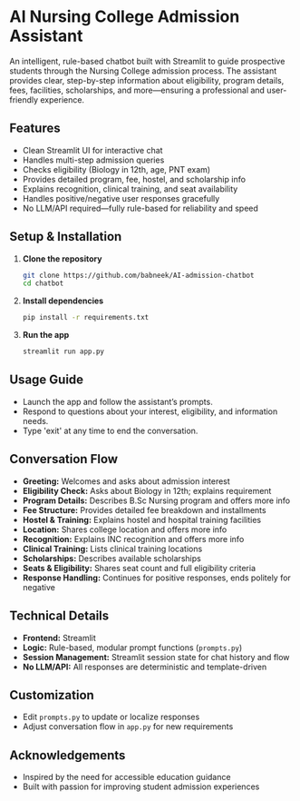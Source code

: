 # AI Nursing College Admission Assistant

An intelligent, rule-based chatbot built with Streamlit to guide prospective students through the Nursing College admission process. The assistant provides clear, step-by-step information about eligibility, program details, fees, facilities, scholarships, and more—ensuring a professional and user-friendly experience.

## Features
- Clean Streamlit UI for interactive chat
- Handles multi-step admission queries
- Checks eligibility (Biology in 12th, age, PNT exam)
- Provides detailed program, fee, hostel, and scholarship info
- Explains recognition, clinical training, and seat availability
- Handles positive/negative user responses gracefully
- No LLM/API required—fully rule-based for reliability and speed

## Setup & Installation
1. **Clone the repository**
   ```bash
   git clone https://github.com/babneek/AI-admission-chatbot
   cd chatbot
   ```
2. **Install dependencies**
   ```bash
   pip install -r requirements.txt
   ```
3. **Run the app**
   ```bash
   streamlit run app.py
   ```

## Usage Guide
- Launch the app and follow the assistant’s prompts.
- Respond to questions about your interest, eligibility, and information needs.
- Type 'exit' at any time to end the conversation.

## Conversation Flow
- **Greeting:** Welcomes and asks about admission interest
- **Eligibility Check:** Asks about Biology in 12th; explains requirement
- **Program Details:** Describes B.Sc Nursing program and offers more info
- **Fee Structure:** Provides detailed fee breakdown and installments
- **Hostel & Training:** Explains hostel and hospital training facilities
- **Location:** Shares college location and offers more info
- **Recognition:** Explains INC recognition and offers more info
- **Clinical Training:** Lists clinical training locations
- **Scholarships:** Describes available scholarships
- **Seats & Eligibility:** Shares seat count and full eligibility criteria
- **Response Handling:** Continues for positive responses, ends politely for negative

## Technical Details
- **Frontend:** Streamlit
- **Logic:** Rule-based, modular prompt functions (`prompts.py`)
- **Session Management:** Streamlit session state for chat history and flow
- **No LLM/API:** All responses are deterministic and template-driven

## Customization
- Edit `prompts.py` to update or localize responses
- Adjust conversation flow in `app.py` for new requirements

## Acknowledgements
- Inspired by the need for accessible education guidance
- Built with passion for improving student admission experiences